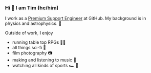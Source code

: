 ### Hi :wave: I am Tim (he/him)

I work as a [Premium Support Engineer](https://github.com/premium-support) at GitHub. My background is in physics and astrophysics. :telescope:

Outside of work, I enjoy
- running table top RPGs :game_die::game_die:
- all things sci-fi :rocket:
- film photography :camera:
- making and listening to music :guitar:
- watching all kinds of sports :racing_car: :football:

<!--
**sn2b/sn2b** is a ✨ _special_ ✨ repository because its `README.md` (this file) appears on your GitHub profile.

Here are some ideas to get you started:

- 🔭 I’m currently working on ...
- 🌱 I’m currently learning ...
- 👯 I’m looking to collaborate on ...
- 🤔 I’m looking for help with ...
- 💬 Ask me about ...
- 📫 How to reach me: ...
- 😄 Pronouns: ...
- ⚡ Fun fact: ...
-->
